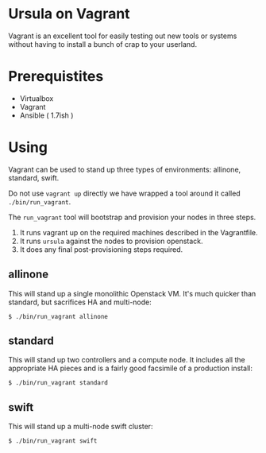 Ursula on Vagrant
=================

Vagrant is an excellent tool for easily testing out new tools or systems without having to install a bunch of crap to your userland.

Prerequistites
==============

* Virtualbox
* Vagrant
* Ansible ( 1.7ish )

Using
=====

Vagrant can be used to stand up three types of environments:  allinone, standard, swift.

Do not use `vagrant up` directly we have wrapped a tool around it called `./bin/run_vagrant`.

The `run_vagrant` tool will bootstrap and provision your nodes in three steps.

1. It runs vagrant up on the required machines described in the Vagrantfile.
2. It runs `ursula` against the nodes to provision openstack.
3. It does any final post-provisioning steps required.

allinone
--------

This will stand up a single monolithic Openstack VM.  It's much quicker than standard, but sacrifices HA and multi-node:

```
$ ./bin/run_vagrant allinone
```

standard
--------

This will stand up two controllers and a compute node.  It includes all the appropriate HA pieces and is a fairly good facsimile of a production install:

```
$ ./bin/run_vagrant standard
```

swift
-----

This will stand up a multi-node swift cluster:

```
$ ./bin/run_vagrant swift
```
